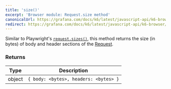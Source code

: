 ```yaml
---
title: 'size()'
excerpt: 'Browser module: Request.size method'
canonicalUrl: https://grafana.com/docs/k6/latest/javascript-api/k6-browser/request/size/
redirect: https://grafana.com/docs/k6/latest/javascript-api/k6-browser/request/size/
---
```


Similar to Playwright's [`request.sizes()`](https://playwright.dev/docs/api/class-request#request-sizes), this method returns the size (in bytes) of body and header sections of the [Request](/javascript-api/k6-experimental/browser/request).

### Returns

| Type   | Description                           |
|--------|---------------------------------------|
| object | `{ body: <bytes>, headers: <bytes> }` |
